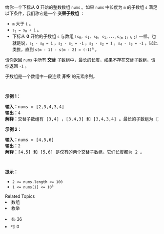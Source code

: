 <p>给你一个下标从 <strong>0</strong>&nbsp;开始的整数数组&nbsp;<code>nums</code>&nbsp;。如果 <code>nums</code>&nbsp;中长度为&nbsp;<code>m</code>&nbsp;的子数组&nbsp;<code>s</code>&nbsp;满足以下条件，我们称它是一个 <strong>交替子数组</strong> ：</p>

<ul> 
 <li><code>m</code>&nbsp;大于&nbsp;<code>1</code>&nbsp;。</li> 
 <li><code>s<sub>1</sub> = s<sub>0</sub> + 1</code>&nbsp;。</li> 
 <li>下标从 <strong>0</strong> 开始的子数组&nbsp;<code>s</code>&nbsp;与数组&nbsp;<code>[s<sub>0</sub>, s<sub>1</sub>, s<sub>0</sub>, s<sub>1</sub>,...,s<sub>(m-1) % 2</sub>]</code>&nbsp;一样。也就是说，<code>s<sub>1</sub> - s<sub>0</sub> = 1</code>&nbsp;，<code>s<sub>2</sub> - s<sub>1</sub> = -1</code>&nbsp;，<code>s<sub>3</sub> - s<sub>2</sub> = 1</code>&nbsp;，<code>s<sub>4</sub> - s<sub>3</sub> = -1</code>&nbsp;，以此类推，直到&nbsp;<code>s[m - 1] - s[m - 2] = (-1)<sup>m</sup></code>&nbsp;。</li> 
</ul>

<p>请你返回 <code>nums</code>&nbsp;中所有 <strong>交替</strong>&nbsp;子数组中，最长的长度，如果不存在交替子数组，请你返回 <code>-1</code>&nbsp;。</p>

<p>子数组是一个数组中一段连续 <strong>非空</strong>&nbsp;的元素序列。</p>

<p>&nbsp;</p>

<p><strong>示例 1：</strong></p>

<pre>
<b>输入：</b>nums = [2,3,4,3,4]
<b>输出：</b>4
<b>解释：</b>交替子数组有 [3,4] ，[3,4,3] 和 [3,4,3,4] 。最长的子数组为 [3,4,3,4] ，长度为4 。
</pre>

<p><strong>示例 2：</strong></p>

<pre>
<b>输入：</b>nums = [4,5,6]
<b>输出：</b>2
<strong>解释：</strong>[4,5] 和 [5,6] 是仅有的两个交替子数组。它们长度都为 2 。
</pre>

<p>&nbsp;</p>

<p><strong>提示：</strong></p>

<ul> 
 <li><code>2 &lt;= nums.length &lt;= 100</code></li> 
 <li><code>1 &lt;= nums[i] &lt;= 10<sup>4</sup></code></li> 
</ul>

<div><div>Related Topics</div><div><li>数组</li><li>枚举</li></div></div><br><div><li>👍 36</li><li>👎 0</li></div>